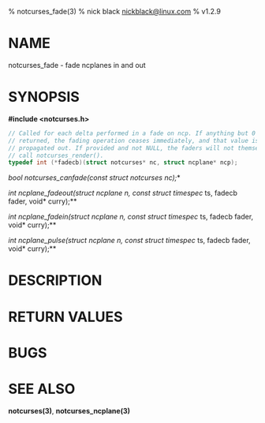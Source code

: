 % notcurses_fade(3)
% nick black <nickblack@linux.com>
% v1.2.9

# NAME

notcurses_fade - fade ncplanes in and out

# SYNOPSIS

**#include <notcurses.h>**

```c
// Called for each delta performed in a fade on ncp. If anything but 0 is
// returned, the fading operation ceases immediately, and that value is
// propagated out. If provided and not NULL, the faders will not themselves
// call notcurses_render().
typedef int (*fadecb)(struct notcurses* nc, struct ncplane* ncp);
```

**bool notcurses_canfade(const struct notcurses* nc);**

**int ncplane_fadeout(struct ncplane* n, const struct timespec* ts, fadecb fader, void* curry);**

**int ncplane_fadein(struct ncplane* n, const struct timespec* ts, fadecb fader, void* curry);**

**int ncplane_pulse(struct ncplane* n, const struct timespec* ts, fadecb fader, void* curry);**

# DESCRIPTION

# RETURN VALUES

# BUGS

# SEE ALSO

**notcurses(3)**, **notcurses_ncplane(3)**
